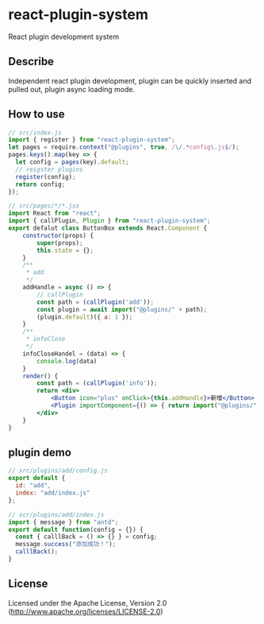 # react-plugin-system

React plugin development system

## Describe

Independent react plugin development, plugin can be quickly inserted and pulled out, plugin async loading mode.

## How to use

```javascript
// src/index.js
import { register } from "react-plugin-system";
let pages = require.context("@plugins", true, /\/.*config\.js$/);
pages.keys().map(key => {
  let config = pages(key).default;
  // reigster plugins
  register(config);
  return config;
});
```

```jsx
// src/pages/*/*.jsx
import React from "react";
import { callPlugin, Plugin } from "react-plugin-system";
export defalut class ButtonBox extends React.Component {
    constructor(props) {
        super(props);
        this.state = {};
    }
    /**
     * add
     */
    addHandle = async () => {
        // callPlugin
        const path = (callPlugin('add'));
        const plugin = await import("@plugins/" + path);
        (plugin.default)({ a: 1 });
    }
    /**
     * infoClose
     */
    infoCloseHandel = (data) => {
        console.log(data)
    }
    render() {
        const path = (callPlugin('info'));
        return <div>
            <Button icon="plus" onClick={this.addHandle}>新增</Button>
            <Plugin importComponent={() => { return import("@plugins/" + path) }} onClose={this.infoCloseHandel} />
        </div>
    }
}
```

## plugin demo

```js
// src/plugins/add/config.js
export default {
  id: "add",
  index: "add/index.js"
};
```

```js
// scr/plugins/add/index.js
import { message } from "antd";
export default function(config = {}) {
  const { calllBack = () => {} } = config;
  message.success("添加成功！");
  calllBack();
}

```

## License

Licensed under the Apache License, Version 2.0
(<http://www.apache.org/licenses/LICENSE-2.0>)

